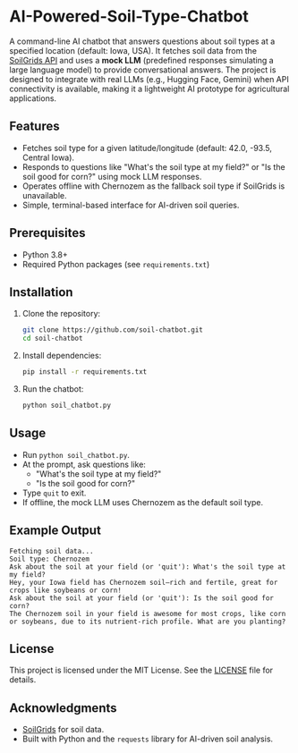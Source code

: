 # AI-Powered-Soil-Type-Chatbot


A command-line AI chatbot that answers questions about soil types at a specified location (default: Iowa, USA). It fetches soil data from the [SoilGrids API](https://rest.isric.org/soilgrids/v2.0/) and uses a **mock LLM** (predefined responses simulating a large language model) to provide conversational answers. The project is designed to integrate with real LLMs (e.g., Hugging Face, Gemini) when API connectivity is available, making it a lightweight AI prototype for agricultural applications.

## Features
- Fetches soil type for a given latitude/longitude (default: 42.0, -93.5, Central Iowa).
- Responds to questions like "What's the soil type at my field?" or "Is the soil good for corn?" using mock LLM responses.
- Operates offline with Chernozem as the fallback soil type if SoilGrids is unavailable.
- Simple, terminal-based interface for AI-driven soil queries.

## Prerequisites
- Python 3.8+
- Required Python packages (see `requirements.txt`)

## Installation
1. Clone the repository:
   ```bash
   git clone https://github.com/soil-chatbot.git
   cd soil-chatbot
   ```
2. Install dependencies:
   ```bash
   pip install -r requirements.txt
   ```
3. Run the chatbot:
   ```bash
   python soil_chatbot.py
   ```

## Usage
- Run `python soil_chatbot.py`.
- At the prompt, ask questions like:
  - "What's the soil type at my field?"
  - "Is the soil good for corn?"
- Type `quit` to exit.
- If offline, the mock LLM uses Chernozem as the default soil type.

## Example Output
```
Fetching soil data...
Soil type: Chernozem
Ask about the soil at your field (or 'quit'): What's the soil type at my field?
Hey, your Iowa field has Chernozem soil—rich and fertile, great for crops like soybeans or corn!
Ask about the soil at your field (or 'quit'): Is the soil good for corn?
The Chernozem soil in your field is awesome for most crops, like corn or soybeans, due to its nutrient-rich profile. What are you planting?
```

## License
This project is licensed under the MIT License. See the [LICENSE](LICENSE) file for details.

## Acknowledgments
- [SoilGrids](https://rest.isric.org/) for soil data.
- Built with Python and the `requests` library for AI-driven soil analysis.
